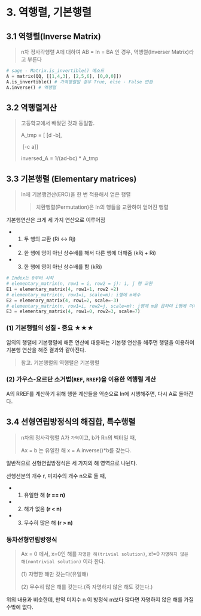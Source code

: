 # 3. 역행렬, 기본행렬

## 3.1 역행렬(Inverse Matrix)

> n차 정사각행렬 A에 대하여 AB = In = BA 인 경우, 역행렬(Inverser Matrix)라고 부른다
>

```python
# sage - Matrix.is_invertible() 메소드 
A = matrix(QQ, [[1,4,3], [2,5,6], [0,0,0]])
A.is_invertible() # 가역행렬일 경우 True, else - False 반환
A.inverse() # 역행렬 
```



## 3.2 역행렬계산

> 고등학교에서 배웠던 것과 동일함.
>
> A_tmp = [ [d  -b],
>
> ​				  [-c   a]]
>
> inversed_A = 1/(ad-bc) * A_tmp



## 3.3 기본행렬 (Elementary matrices)

> In에 기본행연산(ERO)을 한 번 적용해서 얻은 행렬
>
> > 치환행렬(Permutation)은 In의 행들을 교환하여 얻어진 행렬

기본행연산은 크게 세 가지 연산으로 이루어짐

- 1) 두 행의 교환 (Ri <-> Rj)
- 2) 한 행에 영이 아닌 상수배를 해서 다른 행에 더해줌 (kRj + Ri)
- 3) 한 행에 영이 아닌 상수배를 함 (kRi)



```python
# Index는 0부터 시작
# elementary_matrix(n, row1 = i, row2 = j): i, j 행 교환
E1 = elementary_matrix(4, row1=1, row2 =2)
# elementary_matrix(n, row1=i, scale=m): i행에 m배수
E2 = elemenary_matrix(4, row1=2, scale=-3)
# elementary_matrix(n, row1=i, row2=j, scale=m): j행에 m을 곱하여 i행에 더하기
E3 = elementary_matrix(4, row1=0, row2=3, scale=7)
```



### (1) 기본행렬의 성질 - 중요 ★★★

임의의 행렬에 기본행렬에 해준 연산에 대응하는 기본행 연산을 해주면 행렬을 이용하여 기본행 연산을 해준 결과와 같아진다.

> 참고. 기본행렬의 역행렬은 기본행렬

### (2) 가우스-요르단 소거법(`REF`, `RREF`)을 이용한 역행렬 계산

A의 RREF를 계산하기 위해 행한 계산들을 역순으로 In에 시행해주면, 다시 A로 돌아간다.



## 3.4 선형연립방정식의 해집합, 특수행렬

> n차의 정사각행렬 A가 `가역`이고, b가 Rn의 벡터일 때,
>
> Ax = b 는 유일한 해 x = A.inverse()*b를 갖는다.

일반적으로 선형연립방정식은 세 가지의 해 영역으로 나뉜다.

선행선분의 개수 r, 미지수의 개수 n으로 둘 때,

- 1) 유일한 해 **(r == n)**
- 2) 해가 없음 **(r < n)**
- 3) 무수히 많은 해 **(r > n)**



### 동차선형연립방정식

> Ax = 0 에서, x=0인 해를 `자명한 해(trivial solution)`, x!=0 `자명하지 않은 해(nontrivial solution)` 이라 한다.
>
> (1) 자명한 해만 갖는다(유일해)
>
> (2) 무수히 많은 해를 갖는다.(즉 자명하지 않은 해도 갖는다.)

위의 내용과 비슷한데, 만약 미지수 n 이 방정식 m보다 많다면 자명하지 않은 해를 가질 수밖에 없다.

